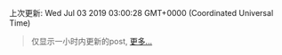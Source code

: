 
  
 上次更新: Wed Jul 03 2019 03:00:28 GMT+0000 (Coordinated Universal Time) 

 > 仅显示一小时内更新的post, [更多...](screenshots/)
  